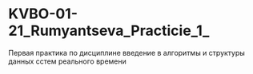 # KVBO-01-21_Rumyantseva_Practicie_1_
Первая практика по дисциплине введение в алгоритмы и структуры данных сстем реального времени 
